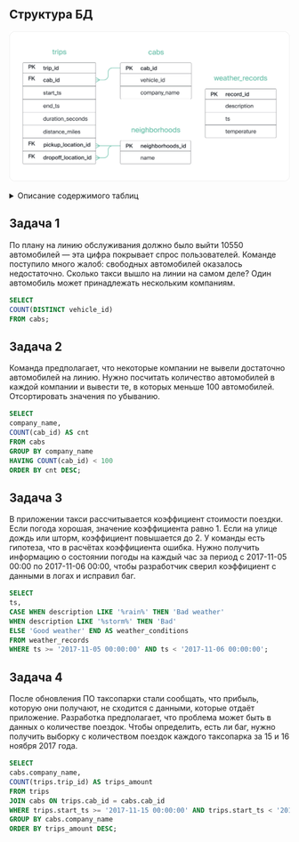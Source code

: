 ## Структура БД
![DB_scheme](/assets/Chicago_taxi_DB.png?raw=true "Структура БД")

<details> 
  <summary>Описание содержимого таблиц</summary>
  Таблица neighborhoods — информация о районах города:

- neighborhood_id — код района
- name — название района

Таблица cabs — информация о такси:
- cab_id — идентификатор такси
- vehicle_id — уникальный идентификатор автомобиля
- company_name — компания, которой принадлежит автомобиль

Таблица trips — информация о поездках:
- trip_id — код поездки
- cab_id — идентификатор такси, на котором была совершена поездка
- start_ts — дата и время начала поездки (время округлено до часа)
- end_ts — дата и время окончания поездки (время округлено до часа)
- duration_seconds — длительность поездки в секундах
- distance_miles — дальность поездки в милях
- pickup_location_id — код района города, в котором была начата поездка
- dropoff_location_id — код района города, в котором завершилась поездка

Таблица weather_records — информация о погоде:
- record_id — код записи погодных наблюдений
- ts — дата и время наблюдения (время округлено до часа)
- temperature — температура на момент наблюдения
- description — краткое описание погодных условий. Например, light rain или scattered clouds

</details>

## Задача 1
По плану на линию обслуживания должно было выйти 10550 автомобилей — эта цифра покрывает спрос пользователей. Команде поступило много жалоб: свободных автомобилей оказалось недостаточно. Сколько такси вышло на линии на самом деле? Один автомобиль может принадлежать нескольким компаниям.

```SQL
SELECT 
COUNT(DISTINCT vehicle_id) 
FROM cabs;
```

## Задача 2
Команда предполагает, что некоторые компании не вывели достаточно автомобилей на линию. Нужно посчитать количество автомобилей в каждой компании и вывести те, в которых меньше 100 автомобилей. Отсортировать значения по убыванию.  

```SQL
SELECT 
company_name, 
COUNT(cab_id) AS cnt 
FROM cabs 
GROUP BY company_name 
HAVING COUNT(cab_id) < 100 
ORDER BY cnt DESC;
```

## Задача 3
В приложении такси рассчитывается коэффициент стоимости поездки. Если погода хорошая, значение коэффициента равно 1. Если на улице дождь или шторм, коэффициент повышается до 2. У команды есть гипотеза, что в расчётах коэффициента ошибка. Нужно получить информацию о состоянии погоды на каждый час за период с 2017-11-05 00:00 по 2017-11-06 00:00, чтобы разработчик сверил коэффициент с данными в логах и исправил баг.

```SQL
SELECT 
ts,
CASE WHEN description LIKE '%rain%' THEN 'Bad weather' 
WHEN description LIKE '%storm%' THEN 'Bad' 
ELSE 'Good weather' END AS weather_conditions 
FROM weather_records 
WHERE ts >= '2017-11-05 00:00:00' AND ts < '2017-11-06 00:00:00';
```

## Задача 4
После обновления ПО таксопарки стали сообщать, что прибыль, которую они получают, не сходится с данными, которые отдаёт приложение. Разработка предполагает, что проблема может быть в данных о количестве поездок.
Чтобы определить, есть ли баг, нужно получить выборку с количеством поездок каждого таксопарка за 15 и 16 ноября 2017 года.

```SQL
SELECT 
cabs.company_name, 
COUNT(trips.trip_id) AS trips_amount 
FROM trips 
JOIN cabs ON trips.cab_id = cabs.cab_id 
WHERE trips.start_ts >= '2017-11-15 00:00:00' AND trips.start_ts < '2017-11-17 00:00:00' 
GROUP BY cabs.company_name 
ORDER BY trips_amount DESC;
```